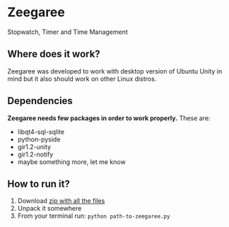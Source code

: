 Zeegaree
========

Stopwatch, Timer and Time Management

## Where does it work?
Zeegaree was developed to work with desktop version of Ubuntu Unity in mind but it also should work on other Linux distros.

## Dependencies
**Zeegaree needs few packages in order to work properly.**
These are:
- libqt4-sql-sqlite
- python-pyside
- gir1.2-unity
- gir1.2-notify
- maybe something more, let me know

## How to run it?
1. Download [zip with all the files](https://github.com/mivoligo/Zeegaree/archive/master.zip) 
2. Unpack it somewhere
3. From your terminal run: `python path-to-zeegaree.py`
